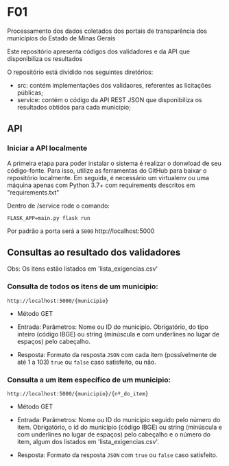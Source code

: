 # F01
Processamento dos dados coletados dos portais de transparência dos municípios do Estado de Minas Gerais

Este repositório apresenta códigos dos validadores e da API que disponibiliza os resultados

O repositório está dividido nos seguintes diretórios:

* src: contém implementações dos validaores, referentes as licitações públicas;
* service: contém o código da API REST JSON que disponibiliza os resultados obtidos para cada município;


## API

### Iniciar a API localmente 
A primeira etapa para poder instalar o sistema é realizar o donwload de seu código-fonte. Para isso, utilize as ferramentas do GitHub para baixar o repositório localmente. Em seguida, é necessário um virtualenv ou uma máquina apenas com Python 3.7+ com requirements descritos em "requirements.txt"

Dentro de /service rode o comando:

<!-- export FLASK_ENV=development -->
```
FLASK_APP=main.py flask run
```

Por padrão a porta será a `5000` http://localhost:5000

## Consultas ao resultado dos validadores

Obs: Os itens estão listados em 'lista_exigencias.csv'

### Consulta de todos os itens de um municipio:

```
http://localhost:5000/{municipio}
```
- Método GET

- Entrada: Parâmetros: Nome ou ID do municipio. Obrigatório, do tipo inteiro (código IBGE) ou string (minúscula e com underlines no lugar de espaços) pelo cabeçalho.

- Resposta: Formato da resposta `JSON` com cada item (possívelmente de até 1 a 103) `true` ou `false` caso satisfeito, ou não.

### Consulta a um item específico de um municipio:

```
http://localhost:5000/{municipio}/{nº_do_item}
```
- Método GET

- Entrada: Parâmetros: Nome ou ID do município seguido pelo número do item. Obrigatório, o id do município (código IBGE) ou string (minúscula e com underlines no lugar de espaços) pelo cabeçalho e o número do item, algum dos listados em  'lista_exigencias.csv'.

- Resposta: Formato da resposta `JSON` com `true` ou `false` caso satisfeito.
